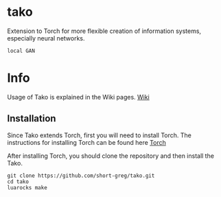 # tako
Extension to Torch for more flexible creation of information systems, especially neural networks.

```
local GAN
```

# Info
Usage of Tako is explained in the Wiki pages.
[Wiki](https://github.com/short-greg/tako/wiki)

## Installation

Since Tako extends Torch, first you will need to install Torch. The instructions for installing Torch can be found here
[Torch](http://torch.ch/)

After installing Torch, you should clone the repository and then install the Tako.

```
git clone https://github.com/short-greg/tako.git
cd tako
luarocks make
```
